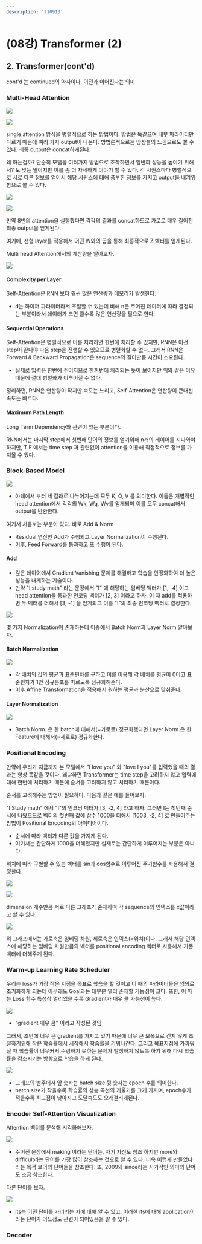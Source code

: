 ```yaml
---
description: '210913'
---
```


# \(08강\) Transformer \(2\)

## 2. Transformer\(cont'd\)

cont'd 는 continued의 약자이다. 이전과 이어진다는 의미

### Multi-Head Attention

![](../../../.gitbook/assets/image%20%281148%29.png)

![](../../../.gitbook/assets/image%20%281154%29.png)

single attention 방식을 병렬적으로 하는 방법이다. 방법은 똑같으며 내부 파라미터만 다르기 때문에 여러 가지 output이 나온다. 방법론적으로는 앙상블의 느낌으로도 볼 수 있다. 최종 output은 concat하게된다.

왜 하는걸까? 단순히 모델을 여러가지 방법으로 조작하면서 일반화 성능을 높이기 위해서? 도 맞는 말이지만 이를 좀 더 자세하게 이야기 할 수 있다. 각 시퀀스마다 병렬적으로 서로 다른 정보를 얻어서 해당 시퀀스에 대해 풍부한 정보를 가지고 output을 내기위함으로 볼 수 있다.

![](../../../.gitbook/assets/image%20%281151%29.png)

![](../../../.gitbook/assets/image%20%281158%29.png)

만약 8번의 attention을 실행했다면 각각의 결과를 concat하므로 가로로 매우 길어진 최종 output을 얻게된다.

여기에, 선형 layer를 적용해서 어떤 W와의 곱을 통해 최종적으로 Z 벡터를 얻게된다.

Multi head Attention에서의 계산량을 알아보자.

![](../../../.gitbook/assets/image%20%281145%29.png)

#### Complexity per Layer

Self-Attention은 RNN 보다 훨씬 많은 연산량과 메모리가 발생한다.

* d는 하이퍼 파라미터라서 조절할 수 있는데 비해 n은 주어진 데이터에 따라 결정되는 부분이라서 데이터가 크면 클수록 많은 연산량을 필요로 한다.

#### Sequential Operations

Self-Attention은 병렬적으로 이를 처리하면 한번에 처리할 수 있지만, RNN은 이전 step이 끝나야 다음 step을 진행할 수 있으므로 병렬화할 수 없다. 그래서 RNN은 Forward & Backward Propagation은 sequence의 길이만큼 시간이 소요된다. 

* 실제로 입력은 한번에 주어지므로 한꺼번에 처리되는 듯이 보이지만 위와 같은 이유때문에 절대 병렬화가 이루어질 수 없다.

정리하면, RNN은 연산량이 작지만 속도는 느리고, Self-Attention은 연산량이 큰대신 속도는 빠르다.

#### Maximum Path Length

Long Term Dependency와 관련이 있는 부분이다.

RNN에서는 마지막 step에서 첫번째 단어의 정보를 얻기위해 n개의 레이어를 지나와야 하지만, T.F 에서는 time step 과 관련없이 attention을 이용해 직접적으로 정보를 가져올 수 있다.



### Block-Based Model

![](../../../.gitbook/assets/image%20%281156%29.png)

* 아래에서 부터 세 갈래로 나누어지는데 모두 K, Q, V 를 의미한다. 이들은 개별적인 head attention에서 각각의 Wk, Wq, Wv를 얻게되며 이를 모두 concat해서 output을 반환한다.

여기서 처음보는 부분이 있다. 바로 Add & Norm

* Residual 연산인 Add가 수행되고 Layer Normalization이 수행된다.
* 이후, Feed Forward를 통과하고 또 수행이 된다.

#### Add

* 깊은 레이어에서 Gradient Vanishing 문제를 해결하고 학습을 안정화하여 더 높은 성능을 내게하는 기술이다.
* 만약 "I study math" 라는 문장에서 "I" 에 해당하는 임베딩 벡터가 \[1, -4\] 이고 head attention을 통과한 인코딩 벡터가 \[2, 3\] 이라고 하자. 이 때 add를 적용하면 두 벡터를 더해서 \[3, -1\] 을 얻게되고 이를 "I"의 최종 인코딩 벡터로 결정한다.

![](../../../.gitbook/assets/image%20%281147%29.png)

몇 가지 Normalization이 존재하는데 이중에서 Batch Norm과 Layer Norm 알아보자.

#### Batch Normalization

![](../../../.gitbook/assets/image%20%281137%29.png)

* 각 배치의 값의 평균과 표준편차를 구하고 이를 이용해 각 배치를 평균이 0이고 표준편차가 1인 정규분포를 따르도록 정규화해준다.
* 이후 Affine Transformation을 적용해서 원하는 평균과 분산으로 맞춰준다.

#### Layer Normalization

![](../../../.gitbook/assets/image%20%281136%29.png)

* Batch Norm. 은 한 batch에 대해서\(=가로로\) 정규화했다면 Layer Norm.은 한 Feature에 대해서\(=세로로\) 정규화한다.



### Positional Encoding

만약에 우리가 지금까지 본 모델에서 "I love you" 와 "love I you"를 입력했을 때의 결과는 항상 똑같을 것이다. 왜냐하면 Transformer는 time step을 고려하지 않고 입력에 대해 한번에 처리하기 때문에 순서를 고려하지 않고 처리하기 때문이다.

순서를 고려해주는 방법이 필요하다. 다음과 같은 예를 들어보자.

"I Study math" 에서 "I"의 인코딩 벡터가 \[3, -2, 4\] 라고 하자. 그러면 I는 첫번째 순서에 나왔으므로 벡터의 첫번째 값에 상수 1000을 더해서 \[1003, -2, 4\] 로 만들어주는 방법이 Positional Encoding의 아이디어이다.

* 순서에 따라 벡터가 다른 값을 가지게 된다.
* 여기서는 간단하게 1000을 더해줬지만 실제로는 간단하게 이루어지는 부분은 아니다.

위치에 따라 구별할 수 있는 벡터를 sin과 cos함수로 이루어진 주기함수를 사용해서 결정한다.

![](../../../.gitbook/assets/image%20%281144%29.png)

![](../../../.gitbook/assets/image%20%281139%29.png)

dimension 개수만큼 서로 다른 그래프가 존재하며 각 sequence의 인덱스를 x값이라고 할 수 있다.

![](../../../.gitbook/assets/image%20%281133%29.png)

위 그래프에서는 가로축은 임베딩 차원, 세로축은 인덱스\(=위치\)이다. 그래서 해당 인덱스에 해당하는 임베딩 차원만큼의 벡터를 positional encoding 벡터로 사용해서 기존 벡터에 더해주게 된다.



### Warm-up Learning Rate Scheduler

우리는 loss가 가장 작은 지점을 목표로 학습을 할 것이고 이 때의 파라미터들은 임의로 초기화하게 되는데 아무래도 Goal과는 대부분 멀리 존재할 가능성이 크다. 또한, 이 때는 Loss 함수 특성상 멀리있을 수록 Gradient가 매우 클 가능성이 높다.

![](../../../.gitbook/assets/image%20%281150%29.png)

* "gradient 매우 큼" 이라고 작성된 것임

그래서, 초반에 너무 큰 gradient를 가지고 있기 때문에 너무 큰 보폭으로 걷지 않게 조절하기위해 작은 학습률에서 시작해서 학습률을 키워나간다. 그리고 목표지점에 가까워질 때 학습률이 너무커서 수렴하지 못하는 문제가 발생하지 않도록 하기 위해 다시 학습률을 감소시키는 방향으로 학습을 하게 된다.

![](../../../.gitbook/assets/image%20%281132%29.png)

* 그래프의 범주에서 앞 숫자는 batch size 뒷 숫자는 epoch 수를 의미한다.
* batch size가 작을수록 학습률의 상승 곡선의 기울기를 크게 가지며, epoch수가 적을수록 최고점이 낮아지고 도달속도도 오래걸리게된다.



### Encoder Self-Attention Visualization

Attention 벡터를 분석해 시각화해보자.

![](../../../.gitbook/assets/image%20%281157%29.png)

* 주어진 문장에서 making 이라는 단어는, 자기 자신도 참조 하지만 more와 difficult라는 단어를 가장 많이 참조하는 것으로 알 수 있다. 더욱 어렵게 만들었다라는 목적 보어의 단어들을 참조한다. 또, 2009와 since라는 시기적인 의미의 단어도 조금 참조한다.

다른 단어를 보자.

![](../../../.gitbook/assets/image%20%281140%29.png)

* its는 어떤 단어를 가리키는 지에 대해 알 수 있고, 이러한 its에 대해 application이라는 단어가 어느정도 관련이 되어있음을 알 수 있다.



### Decoder



